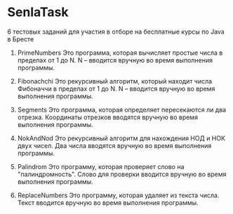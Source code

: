 # SenlaTask
6 тестовых заданий для участия в отборе на бесплатные курсы по Java в Бресте

1. PrimeNumbers
Это программа, которая вычисляет простые числа в пределах от 1 до N.
N – вводится вручную во время выполнения программы.

2. Fibonachchi
Это рекурсивный алгоритм, который находит числа Фибоначчи в пределах от 1 до N.
N – вводится вручную во время выполнения программы.

3. Segments
Это программа, которая определяет пересекаются ли два отрезка.
Координаты отрезков вводятся вручную во время выполнения программы.

4. NokAndNod
Это рекурсивный алгоритм для нахождения НОД и НОК двух чисел.
Два числа вводятся вручную во время выполнения программы.

5. Palindrom
Это программу, которая проверяет слово на "палиндромность".
Слово для проверки вводится вручную во время выполнения программы.

6. ReplaceNumbers
Это программу, которая удаляет из текста числа.
Текст вводится вручную во время выполнения программы.
